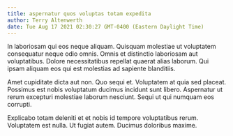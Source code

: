 ```yaml
---
title: aspernatur quos voluptas totam expedita
author: Terry Altenwerth
date: Tue Aug 17 2021 02:30:27 GMT-0400 (Eastern Daylight Time)
---
```

In laboriosam qui eos neque aliquam. Quisquam molestiae ut voluptatem consequatur neque odio omnis. Omnis et distinctio laboriosam aut voluptatibus. Dolore necessitatibus repellat quaerat alias laborum. Qui ipsam aliquam eos qui est molestias ad sapiente blanditiis.

 Amet cupiditate dicta aut non. Quo sequi et. Voluptatem at quia sed placeat. Possimus est nobis voluptatum ducimus incidunt sunt libero. Aspernatur ut rerum excepturi molestiae laborum nesciunt. Sequi ut qui numquam eos corrupti.

 Explicabo totam deleniti et et nobis id tempore voluptatibus rerum. Voluptatem est nulla. Ut fugiat autem. Ducimus doloribus maxime.